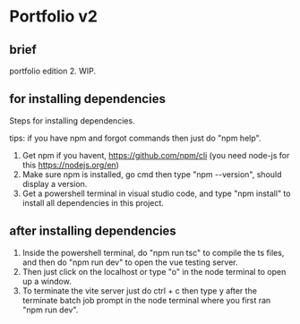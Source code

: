 # Portfolio v2

## brief

portfolio edition 2. WIP.

## for installing dependencies

Steps for installing dependencies.

tips: if you have npm and forgot commands then just do "npm help".

1. Get npm if you havent, https://github.com/npm/cli (you need node-js for this https://nodejs.org/en)
2. Make sure npm is installed, go cmd then type "npm --version", should display a version.
3. Get a powershell terminal in visual studio code, and type "npm install" to install all dependencies in this project.

## after installing dependencies

1. Inside the powershell terminal, do "npm run tsc" to compile the ts files, and then do "npm run dev" to open the vue testing server.
2. Then just click on the localhost or type "o" in the node terminal to open up a window.
3. To terminate the vite server just do ctrl + c then type y after the terminate batch job prompt in the node terminal where you first ran "npm run dev".
